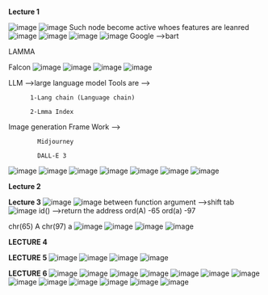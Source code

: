 **Lecture 1**

![image](https://github.com/princit/NED-Academy/assets/29123911/f6b9379b-4024-4851-b999-fc491f94fd63)
![image](https://github.com/princit/NED-Academy/assets/29123911/a54930a9-b6aa-4bda-b8de-066bf4497f48)
Such node become active whoes features are leanred 
![image](https://github.com/princit/NED-Academy/assets/29123911/8fc5c26b-6ed8-4c7b-899a-ca657fff5ce3)
![image](https://github.com/princit/NED-Academy/assets/29123911/d2ab8f19-9a59-47b3-b8ab-a217287b3d7a)
![image](https://github.com/princit/NED-Academy/assets/29123911/f2d024b8-26f8-4750-a574-82e3cf8f1969)
![image](https://github.com/princit/NED-Academy/assets/29123911/c6909ff2-80c5-4fb0-84cb-d2b078b4db98)
Google -->bart

LAMMA 

Falcon
![image](https://github.com/princit/NED-Academy/assets/29123911/af6a1807-f074-4c17-a504-1cf75e337106)
![image](https://github.com/princit/NED-Academy/assets/29123911/172dfdcc-221e-4bbe-b004-463c28b40608)
![image](https://github.com/princit/NED-Academy/assets/29123911/a5a2e5ee-6af4-4c87-b4c9-bcc1a9b02dfa)
![image](https://github.com/princit/NED-Academy/assets/29123911/9621fd0e-46c0-4561-b3f0-b6f835da3105)

LLM -->large language model Tools are -->
          
          1-Lang chain (Language chain)
          
          2-Lmma Index

Image generation Frame Work -->

            Midjourney

            DALL-E 3
![image](https://github.com/princit/NED-Academy/assets/29123911/5ee17c6f-02bd-41fd-84fd-3773773a62e6)
![image](https://github.com/princit/NED-Academy/assets/29123911/455f294f-c7fb-4e34-8584-99f3fcf45d71)
![image](https://github.com/princit/NED-Academy/assets/29123911/36bb621c-3ea0-4856-abe8-0e31020070b0)
![image](https://github.com/princit/NED-Academy/assets/29123911/6c2ff2bf-2e9f-4961-8569-14baf05168f8)
![image](https://github.com/princit/NED-Academy/assets/29123911/46ff1181-c182-4490-9055-7720c8890be0)
![image](https://github.com/princit/NED-Academy/assets/29123911/6b38d9ec-46a9-4ae2-a8fa-cc7af90fa8c3)
![image](https://github.com/princit/NED-Academy/assets/29123911/3e584d8f-353d-420d-bca1-2c5da55dc0c5)

**Lecture 2**

**Lecture 3**
![image](https://github.com/princit/NED-Academy/assets/29123911/51c4e5f5-043c-472a-83a7-6e602e5a45d5)
![image](https://github.com/princit/NED-Academy/assets/29123911/72ed6e5e-ef9e-40d3-8cea-a2f98fd71b5a)
between function argument -->shift tab
![image](https://github.com/princit/NED-Academy/assets/29123911/5fba728a-784f-4475-8276-0203c5a74f32)
id() -->return the address 
ord(A)  -65
ord(a)  -97

chr(65)
A
chr(97)
a
![image](https://github.com/princit/NED-Academy/assets/29123911/2f054dba-c0c1-4049-8075-c4394c06d1b9)
![image](https://github.com/princit/NED-Academy/assets/29123911/94bb4cd9-40cc-4a84-be33-cfced35e8a56)
![image](https://github.com/princit/NED-Academy/assets/29123911/0eb364a7-9fb6-40f0-80af-8e8a973051d4)
![image](https://github.com/princit/NED-Academy/assets/29123911/4a62c3e6-baa6-4df3-b5c6-d4d8354b6673)

**LECTURE 4** 

**LECTURE 5** 
![image](https://github.com/princit/NED-Academy/assets/29123911/c1015549-7d3d-47fd-b671-c5d5f21fe8d1)
![image](https://github.com/princit/NED-Academy/assets/29123911/05c9aea7-b64d-48dc-b223-217bfb5d1fb8)
![image](https://github.com/princit/NED-Academy/assets/29123911/24f5c55e-1365-4328-b59d-8fc0770eb52a)
![image](https://github.com/princit/NED-Academy/assets/29123911/347ab940-d2e4-4167-aed7-19d9f8fdab8e)

**LECTURE 6** 
![image](https://github.com/princit/NED-Academy/assets/29123911/43cd76d6-1fdf-49a1-8869-c007f47ad717)
![image](https://github.com/princit/NED-Academy/assets/29123911/87ff15a6-41be-4cb3-94ad-1c7055dadca4)
![image](https://github.com/princit/NED-Academy/assets/29123911/0bf2fe7c-de8c-42e9-bfa9-d1914e99d905)
![image](https://github.com/princit/NED-Academy/assets/29123911/0b4aa6b4-70ed-4ba0-a8a5-0f068823304c)
![image](https://github.com/princit/NED-Academy/assets/29123911/7bb02ee7-3956-4f8b-8789-2e1b61f28c7c)
![image](https://github.com/princit/NED-Academy/assets/29123911/bdbafb68-c11a-48de-a2be-fcfb5b8814f0)
![image](https://github.com/princit/NED-Academy/assets/29123911/41708491-4dc4-4615-9d3b-2fecdd7345ec)
![image](https://github.com/princit/NED-Academy/assets/29123911/abc4a104-d078-40dc-9e02-7796719e5340)
![image](https://github.com/princit/NED-Academy/assets/29123911/c192eec2-c5f7-4106-a7c6-60af1a0ca154)
![image](https://github.com/princit/NED-Academy/assets/29123911/178d3687-b24c-4037-910f-0561eeceec2c)
![image](https://github.com/princit/NED-Academy/assets/29123911/9d6fa9a6-9e49-4d55-9383-eeca61a49b4a)
![image](https://github.com/princit/NED-Academy/assets/29123911/6ccbef4f-1172-44d3-9195-85274a788057)
![image](https://github.com/princit/NED-Academy/assets/29123911/3748ed1a-50b3-4787-8203-81b4ee44985f)













































